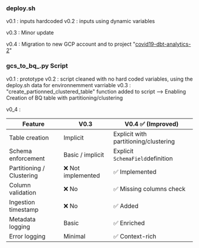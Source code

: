 ### deploy.sh

v0.1 : inputs hardcoded
v0.2 : inputs using dynamic variables

v0.3 : Minor update

v0.4 : Migration to new GCP account and to project "[covid19-dbt-analytics-2]()"

### gcs_to_bq_.py Script

v0.1 : prototype
v0.2 : script cleaned with no hard coded variables, using the deploy.sh data for environnemment varriable
v0.3 : "create_partionned_clustered_table" function added to script --> Enabling Creation of BQ table with partitioning/clustering

v0_4 :

| Feature                   | V0.3               | V0.4 ✅ (Improved)                    |
| ------------------------- | ------------------ | ------------------------------------- |
| Table creation            | Implicit           | Explicit with partitioning/clustering |
| Schema enforcement        | Basic / implicit   | Explicit `SchemaField`definition    |
| Partitioning / Clustering | ❌ Not implemented | ✅ Implemented                        |
| Column validation         | ❌ No              | ✅ Missing columns check              |
| Ingestion timestamp       | ❌ No              | ✅ Added                              |
| Metadata logging          | Basic              | ✅ Enriched                           |
| Error logging             | Minimal            | ✅ Context-rich                       |
